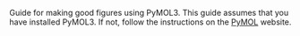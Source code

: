 Guide for making good figures using PyMOL3. 
This guide assumes that you have installed PyMOL3. If not, follow the instructions on the [PyMOL](https://pymol.org/) website.



